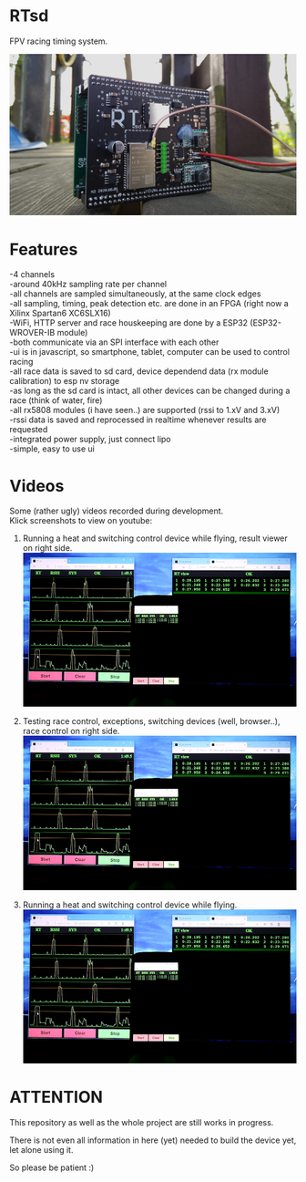 # RTsd
FPV racing timing system.

![picture of device](pics/RTsd_Geruest_small.jpg?raw=true "RTsd device")

# Features
-4 channels  
-around 40kHz sampling rate per channel  
-all channels are sampled simultaneously, at the same clock edges  
-all sampling, timing, peak detection etc. are done in an FPGA (right now a Xilinx Spartan6 XC6SLX16)  
-WiFi, HTTP server and race houskeeping are done by a ESP32 (ESP32-WROVER-IB module)  
-both communicate via an SPI interface with each other  
-ui is in javascript, so smartphone, tablet, computer can be used to control racing  
-all race data is saved to sd card, device dependend data (rx module calibration) to esp nv storage  
-as long as the sd card is intact, all other devices can be changed during a race (think of water, fire)  
-all rx5808 modules (i have seen..) are supported (rssi to 1.xV and 3.xV)  
-rssi data is saved and reprocessed in realtime whenever results are requested  
-integrated power supply, just connect lipo  
-simple, easy to use ui  

# Videos
Some (rather ugly) videos recorded during development.  
Klick screenshots to view on youtube:

1. Running a heat and switching control device while flying, result viewer on right side.
[![Watch the video](pics/vlcsnap-2020-09-14-17h56_small.png?raw=true)](https://https://www.youtube.com/watch?v=o1VrKWGbu_8)

1. Testing race control, exceptions, switching devices (well, browser..), race control on right side.
[![Watch the video](pics/vlcsnap-2020-09-14-17h56_small.png?raw=true)](https://https://www.youtube.com/watch?v=Kj8n9SVtbG0)

1. Running a heat and switching control device while flying.
[![Watch the video](pics/vlcsnap-2020-09-14-17h56_small.png?raw=true)](https://https://www.youtube.com/watch?v=o1VrKWGbu_8)


# ATTENTION
This repository as well as the whole project are still works in progress.

There is not even all information in here (yet) needed to build the device yet, let alone using it.

So please be patient :)